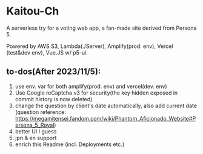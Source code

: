 # Kaitou-Ch

A serverless try for a voting web app, a fan-made site derived from Persona 5.

Powered by AWS S3, Lambda(./Server), Amplify(prod. env), Vercel (test&dev env), Vue.JS w/ p5-ui.

## to-dos(After 2023/11/5):

1. use env. var for both amplify(prod. env) and vercel(dev. env)
2. Use Google reCaptcha v3 for security(the key hidden exposed in commit history is now deleted)
3. change the question by client's date automatically, also add current date (question reference: https://megamitensei.fandom.com/wiki/Phantom_Aficionado_Website#Persona_5_Royal)
4. better UI I guess
5. jpn & en support
6. enrich this Readme (incl. Deployments etc.)